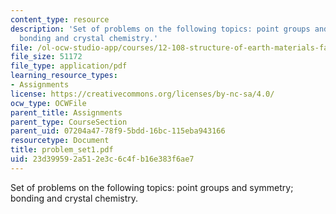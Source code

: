 ```yaml
---
content_type: resource
description: 'Set of problems on the following topics: point groups and symmetry;
  bonding and crystal chemistry.'
file: /ol-ocw-studio-app/courses/12-108-structure-of-earth-materials-fall-2004/23d399592a512e3c6c4fb16e383f6ae7_problem_set1.pdf
file_size: 51172
file_type: application/pdf
learning_resource_types:
- Assignments
license: https://creativecommons.org/licenses/by-nc-sa/4.0/
ocw_type: OCWFile
parent_title: Assignments
parent_type: CourseSection
parent_uid: 07204a47-78f9-5bdd-16bc-115eba943166
resourcetype: Document
title: problem_set1.pdf
uid: 23d39959-2a51-2e3c-6c4f-b16e383f6ae7
---
```

Set of problems on the following topics: point groups and symmetry; bonding and crystal chemistry.